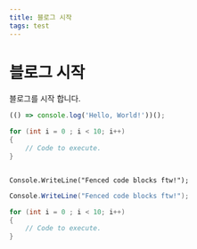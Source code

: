 ```yaml
---
title: 블로그 시작
tags: test
---
```


# 블로그 시작
블로그를 시작 합니다.


```javascript
(() => console.log('Hello, World!'))();
```

```csharp
for (int i = 0 ; i < 10; i++)
{
    // Code to execute.
}
```

<pre><code class='language-cs'>
Console.WriteLine("Fenced code blocks ftw!");
</code></pre>

```cs
Console.WriteLine("Fenced code blocks ftw!");

for (int i = 0 ; i < 10; i++)
{
    // Code to execute.
}

```
